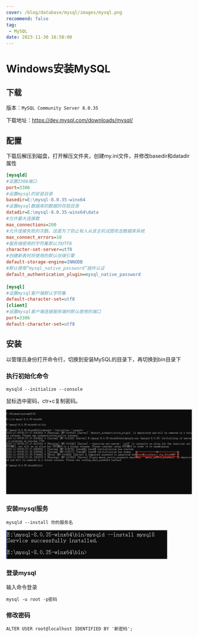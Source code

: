 ```yaml
---
cover: /blog/database/mysql/images/mysql.png
recommend: false
tag:
 - MySQL
date: 2023-11-30 16:58:00
---
```

# Windows安装MySQL

## 下载

版本：`MySQL Community Server 8.0.35`

下载地址：https://dev.mysql.com/downloads/mysql/

## 配置

下载后解压到磁盘，打开解压文件夹，创建my.ini文件，并修改basedir和datadir属性

```ini
[mysqld]
#设置3306端口
port=3306
#设置mysql的安装目录
basedir=E:\mysql-8.0.35-winx64
#设置mysql数据库的数据的存放目录
datadir=E:\mysql-8.0.35-winx64\data
#允许最大连接数
max_connections=200
#允许连接失败的次数。这是为了防止有人从该主机试图攻击数据库系统
max_connect_errors=10
#服务端使用的字符集默认为UTF8
character-set-server=utf8
#创建新表时将使用的默认存储引擎
default-storage-engine=INNODB
#默认使用“mysql_native_password”插件认证
default_authentication_plugin=mysql_native_password
 
[mysql]
#设置mysql客户端默认字符集
default-character-set=utf8
[client]
#设置mysql客户端连接服务端时默认使用的端口
port=3306
default-character-set=utf8
```

## 安装

以管理员身份打开命令行，切换到安装MySQL的目录下，再切换到bin目录下

### 执行初始化命令

```shell
mysqld --initialize --console
```

鼠标选中密码，ctr+c复制密码。

![安装时产生的密码](./images/安装时产生的密码.png)

### 安装mysql服务

```shell
mysqld --install 你的服务名
```

![安装mysql服务](./images/安装mysql服务.png)

### 登录mysql

输入命令登录

```shell
mysql -u root -p密码
```

### 修改密码

```shell
ALTER USER root@localhost IDENTIFIED BY '新密码';
```

